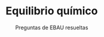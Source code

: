 ---
title: Equilibrio químico
subtitle: Preguntas de EBAU resueltas
summary: Preguntas de EBAU resueltas.
tags:
- EBAU
- reacciones-químicas
- equilibrio-químico
categories:
- Química

# Optional external URL for project (replaces project detail page).
external_link: "https://drive.google.com/file/d/1WvfHsF2jrXyeKUygZbMz0BKkNSvS699x/view"

image:
  caption: Foto de [**Polina Tankilevitch**](https://www.pexels.com/es-es/@polina-tankilevitch) en [Pexels](https://www.pexels.com/es-es/)
  focal_point: Smart
---